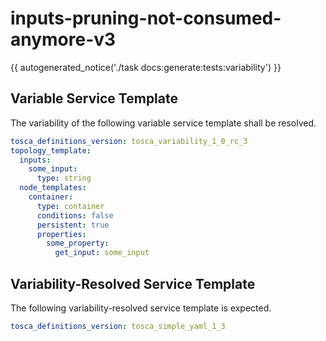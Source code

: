 # inputs-pruning-not-consumed-anymore-v3

{{ autogenerated_notice('./task docs:generate:tests:variability') }}


## Variable Service Template

The variability of the following variable service template shall be resolved.

```yaml linenums="1"
tosca_definitions_version: tosca_variability_1_0_rc_3
topology_template:
  inputs:
    some_input:
      type: string
  node_templates:
    container:
      type: container
      conditions: false
      persistent: true
      properties:
        some_property:
          get_input: some_input
```




## Variability-Resolved Service Template

The following variability-resolved service template is expected.

```yaml linenums="1"
tosca_definitions_version: tosca_simple_yaml_1_3
```

